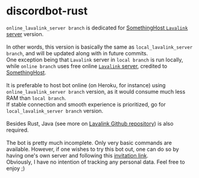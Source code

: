 # discordbot-rust
`online_lavalink_server branch` is dedicated for [SomethingHost `Lavalink` server](https://support.something.host/en/article/lavalink-hosting-okm26z/) version.
<br><br>
In other words, this version is basically the same as `local_lavalink_server branch`, and will be updated along with in future commits.
<br>
One exception being that `Lavalink` server in `local branch` is run locally, while `online branch` uses free online [`Lavalink` server](https://support.something.host/en/article/lavalink-hosting-okm26z/), credited to [SomethingHost](https://something.host).
<br><br>
It is preferable to host bot online (on Heroku, for instance) using `online_lavalink_server branch` version, as it would consume much less RAM than `local branch`.
<br>
If stable connection and smooth experience is prioritized, go for `local_lavalink_server branch` version.
<br><br>
Besides Rust, Java (see more on [Lavalink Github repository](https://github.com/freyacodes/Lavalink)) is also required.
<br><br>
The bot is pretty much incomplete. Only very basic commands are available. However, if one wishes to try this bot out, one can do so by having one's own server and following this [invitation link](https://discord.com/api/oauth2/authorize?client_id=884998336690659348&permissions=140697234512&scope=bot).
<br>
Obviously, I have no intention of tracking any personal data. Feel free to enjoy ;)